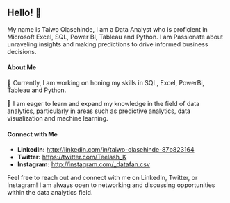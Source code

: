 

## Hello! 👋

My name is Taiwo Olasehinde, I am a Data Analyst who is proficient in Microsoft Excel, SQL, Power BI, Tableau and Python. I am Passionate about unraveling insights and making predictions to drive informed business decisions.

#### About Me
🔭 Currently, I am working on honing my skills in SQL, Excel, PowerBi, Tableau and Python.

🌱 I am eager to learn and expand my knowledge in the field of data analytics, particularly in areas such as predictive analytics, data visualization and machine learning.

#### Connect with Me 
- **LinkedIn:** http://linkedin.com/in/taiwo-olasehinde-87b823164
- **Twitter:** https://twitter.com/Teelash_K 
- **Instagram:** http://instagram.com/_datafan.csv

Feel free to reach out and connect with me on LinkedIn, Twitter, or Instagram! I am always open to networking and discussing opportunities within the data analytics field.
